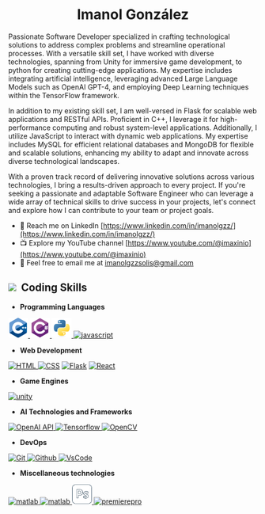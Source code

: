 <h1 align="center">Imanol González</h1>

Passionate Software Developer specialized in crafting technological solutions to address complex problems and streamline operational processes. With a versatile skill set, I have worked with diverse technologies, spanning from Unity for immersive game development, to python for creating cutting-edge applications. My expertise includes integrating artificial intelligence, leveraging advanced Large Language Models such as OpenAI GPT-4, and employing Deep Learning techniques within the TensorFlow framework.

In addition to my existing skill set, I am well-versed in Flask for scalable web applications and RESTful APIs. Proficient in C++, I leverage it for high-performance computing and robust system-level applications. Additionally, I utilize JavaScript to interact with dynamic web applications. My expertise includes MySQL for efficient relational databases and MongoDB for flexible and scalable solutions, enhancing my ability to adapt and innovate across diverse technological landscapes.

With a proven track record of delivering innovative solutions across various technologies, I bring a results-driven approach to every project. If you're seeking a passionate and adaptable Software Engineer who can leverage a wide array of technical skills to drive success in your projects, let's connect and explore how I can contribute to your team or project goals.

- 💼 Reach me on LinkedIn [https://www.linkedin.com/in/imanolgzz/](https://www.linkedin.com/in/imanolgzz/)
- 📺 Explore my YouTube channel [https://www.youtube.com/@imaxinio](https://www.youtube.com/@imaxinio)
- 📧 Feel free to email me at imanolgzzsolis@gmail.com

## <img src="https://media2.giphy.com/media/QssGEmpkyEOhBCb7e1/giphy.gif?cid=ecf05e47a0n3gi1bfqntqmob8g9aid1oyj2wr3ds3mg700bl&rid=giphy.gif" width ="25"><b>&nbsp;&nbsp;Coding Skills</b>

- **Programming Languages**

<p align="left">
<a href="https://www.w3schools.com/cpp/" target="_blank" rel="noreferrer"> <img src="https://raw.githubusercontent.com/devicons/devicon/master/icons/cplusplus/cplusplus-original.svg" alt="cplusplus" width="40" height="40"/> </a>
<a href="https://www.w3schools.com/cs/" target="_blank" rel="noreferrer"> <img src="https://raw.githubusercontent.com/devicons/devicon/master/icons/csharp/csharp-original.svg" alt="csharp" width="40" height="40"/> </a>
<a href="https://www.python.org" target="_blank" rel="noreferrer"> <img src="https://raw.githubusercontent.com/devicons/devicon/master/icons/python/python-original.svg" alt="python" width="40" height="40"/> </a> 
<a href="https://www.javascript.com/" target="_blank" rel="noreferrer"> <img src="https://upload.wikimedia.org/wikipedia/commons/6/6a/JavaScript-logo.png" alt="javascript" width="40" height="40"/> </a>
</p>

- **Web Development**

<p align="left">
<a href="https://developer.mozilla.org/en-US/docs/Web/HTML" target="_blank" rel="noreferrer"> <img src="https://cdn-icons-png.flaticon.com/512/732/732212.png" alt="HTML" width="40" height="40"/> </a>
<a href="https://developer.mozilla.org/en-US/docs/Web/CSS" target="_blank" rel="noreferrer"> <img src="https://upload.wikimedia.org/wikipedia/commons/thumb/6/62/CSS3_logo.svg/800px-CSS3_logo.svg.png" alt="CSS" width="40" height="40"/></a>
<a href="https://flask.palletsprojects.com/en/3.0.x/" target="_blank" rel="noreferrer"> <img src="https://www.nicepng.com/png/full/198-1983860_serving-raspberry-pi-with-flask-django-vs-flask.png" alt="Flask" width="102.6" height="40"/></a>
<a href="https://react.dev/" target="_blank" rel="noreferrer"> <img src="https://upload.wikimedia.org/wikipedia/commons/thumb/a/a7/React-icon.svg/512px-React-icon.svg.png" alt="React" width="49.2" height="40"/></a>
</p>

- **Game Engines**

<p align="left">
<a href="https://unity.com/" target="_blank" rel="noreferrer"> <img src="https://www.nicepng.com/png/full/127-1274512_unity-transparent-white-png-unity.png" alt="unity" width="101" height="40"/> </a>
</p>

- **AI Technologies and Frameworks**

<p align="left">
<a href="https://platform.openai.com/" target="_blank" rel="noreferrer"> <img src="https://companieslogo.com/img/orig/openai.D-519073dc.png?t=1700716518" alt="OpenAI API" width="40" height="40"/> </a> 
<a href="https://www.tensorflow.org/" target="_blank" rel="noreferrer"> <img src="https://upload.wikimedia.org/wikipedia/commons/thumb/2/2d/Tensorflow_logo.svg/1200px-Tensorflow_logo.svg.png" alt="Tensorflow" width="40" height="40"/> </a>
<a href="https://opencv.org/" target="_blank" rel="noreferrer"> <img src="https://raw.githubusercontent.com/wiki/opencv/opencv/logo/OpenCV_logo_no_text.png" alt="OpenCV" width="40" height="40"/> </a>
</p>

- **DevOps**

<a href="https://github.com/" target="_blank" rel="noreferrer"> <img src="https://cdn.pixabay.com/photo/2022/01/30/13/33/github-6980894_1280.png" alt="Git" width="40" height="40"/> </a> <a href="https://git-scm.com/" target="_blank" rel="noreferrer"> <img src="https://i.pinimg.com/736x/01/e5/00/01e500fca29c045d432b64f285f9c229.jpg" alt="Github" width="40" height="40"/> </a><a href="https://code.visualstudio.com/" target="_blank" rel="noreferrer"> <img src="https://code.visualstudio.com/assets/branding/app-icon.png" alt="VsCode" width="40" height="40"/> </a>



- **Miscellaneous technologies**

<a href="https://www.mathworks.com/" target="_blank" rel="noreferrer"> <img src="https://upload.wikimedia.org/wikipedia/commons/2/21/Matlab_Logo.png" alt="matlab" width="40" height="40"/> </a><a href="https://www.r-project.org/" target="_blank" rel="noreferrer"> <img src="https://www.r-project.org/logo/Rlogo.svg" alt="matlab" width="40" height="40"/> </a> <a href="https://www.photoshop.com/en" target="_blank" rel="noreferrer"> <img src="https://raw.githubusercontent.com/devicons/devicon/master/icons/photoshop/photoshop-line.svg" alt="photoshop" width="40" height="40"/> </a> <a href="https://www.adobe.com/mx/products/premiere.html" target="_blank" rel="noreferrer"> <img src="https://upload.wikimedia.org/wikipedia/commons/thumb/4/40/Adobe_Premiere_Pro_CC_icon.svg/2101px-Adobe_Premiere_Pro_CC_icon.svg.png" alt="premierepro" width="40" height="40"/> </a> 
